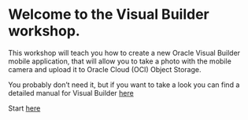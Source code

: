 
# Welcome to the Visual Builder workshop.
This workshop will teach you how to create a new Oracle Visual Builder mobile application, that will allow you to take a photo with the mobile camera and upload it to Oracle Cloud (OCI) Object Storage.

You probably don’t need it, but if you want to take a look you can find a detailed manual for Visual Builder [here](https://docs.oracle.com/en/cloud/paas/app-builder-cloud/visual-builder-developer/index.html)

Start [here](https://github.com/OCI-CEE/OCI-Handson-week-2021/blob/main/LAB-04/00/readme.md)
